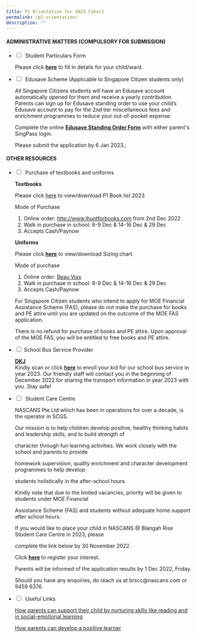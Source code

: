 ```yaml
---
title: P1 Orientation for 2023 Cohort
permalink: /p1-orientation/
description: ""
---
```

<h4><strong>ADMINISTRATIVE MATTERS (COMPULSORY FOR SUBMISSION)</strong></h4>
<ul class="jekyllcodex_accordion">
<li>
<input type="checkbox" id="accordion1">
&nbsp;<label for="accordion1">Student Particulars Form</label>
<div>
<p>Please click&nbsp;<a href="https://form.gov.sg/625d077c8a621f001205823b"><strong>here</strong></a>&nbsp;to fill in details for your child/ward.</p>
</div>
</li>
<li>
<input type="checkbox" id="accordion2">
&nbsp;<label for="accordion2">Edusave Scheme (Applicable to Singapore Citizen students only)</label>
<div>
<p>All Singapore Citizens students will have an Edusave account automatically opened for them and receive a yearly contribution. Parents can sign up for Edusave standing order to use your child’s Edusave account to pay for the 2nd&nbsp;tier miscellaneous fees and enrichment programmes to reduce your out-of-pocket expense.&nbsp;</p>
<p>Complete the online&nbsp;<a href="https://form.gov.sg/#!/5be24a1bb3f842000fdc4e59"><strong>Edusave Standing Order Form</strong></a>&nbsp;with either parent's SingPass login.</p>
<p>Please submit the application by 6 Jan 2023.;</p>
</div>
</li>
</ul>
<h4><strong>OTHER RESOURCES</strong></h4>
<ul class="jekyllcodex_accordion">
<li>
<input type="checkbox" id="accordion3">
&nbsp;<label for="accordion3">Purchase of textbooks and uniforms</label>
<div>
<p><strong>Textbooks</strong></p>
<p>Please click&nbsp;<a href="/files/D1.pdf">here</a>&nbsp;to view/download P1 Book list 2023</p>
<p>Mode of Purchase</p>
<ol>
<li>Online order:&nbsp;<a href="http://www.ihuntforbooks.com/">http://www.ihuntforbooks.com</a>&nbsp;from 2nd Dec 2022</li>
<li>Walk in purchase in school: 8-9 Dec &amp; 14-16 Dec &amp; 29 Dec</li>
<li>Accepts Cash/Paynow</li>
</ol>
<p><strong>Uniforms</strong></p>
<p>Please click&nbsp;<a href="/files/A1.pdf"><strong>here</strong></a>&nbsp;to view/download Sizing chart.</p>
<p>Mode of purchase</p>
<ol>
<li>Online order:&nbsp;<a href="https://beauvoix.com/">Beau Voix</a></li>
<li>Walk in purchase in school: 8-9 Dec &amp; 14-16 Dec &amp; 29 Dec</li>
<li>Accepts Cash/Paynow</li>
</ol>
<p>For Singapore Citizen students who intend to apply for MOE Financial Assistance Scheme (FAS), please do not make the purchase for books and PE attire until you are updated on the outcome of the MOE FAS application.</p>
<p>There is no refund for purchase of books and PE attire. Upon approval of the MOE FAS, you will be entitled to free books and PE attire.</p>
</div>
</li>
<li>
<input type="checkbox" id="accordion5">
<label for="accordion5">School Bus Service Provider</label>
<div>
<p><strong><u>DKJ</u></strong><br>Kindly scan or click&nbsp;<strong><a href="https://forms.gle/b6LvkFbpy5nT1Ls3A">here</a></strong>&nbsp;to enroll your kid for our school bus service in year 2023. Our friendly staff will contact you in the beginning of December 2022 for sharing the transport information in year 2023 with you. Stay safe!</p>
</div>
</li>
<li>
<input type="checkbox" id="accordion6">
&nbsp;<label for="accordion6">Student Care Centre</label>
<div>
<p>NASCANS Pte Ltd which has been in operations for over a decade, is the operator in SCGS.</p>
<p>Our mission is to help children develop positive, healthy thinking habits and leadership skills, and to build strength of</p>
<p>character through fun learning activities. We work closely with the school and parents to provide</p>
<p>homework supervision, quality enrichment and character development programmes to help develop</p>
<p>students holistically in the after-school hours.</p>
<p>Kindly note that due to the limited vacancies, priority will be given to students under MOE Financial</p>
<p>Assistance Scheme (FAS) and students without adequate home support after school hours.</p>
<p>If you would like to place your child in NASCANS @ Blangah Rise Student Care Centre in 2023, please</p>
<p>complete the link below by 30 November 2022.</p>
<p>Click&nbsp;<strong><a href="https://v2.taidii.com/enquiry/publicec/nascans/?center=36oYBncS9pVYK9idoOp2utFmFUZM7xdJBmRFLzQ7S9M=">here</a>&nbsp;</strong>to register your interest.</p>
<p>Parents will be informed of the application results by 1 Dec 2022, Friday.</p>
<p>Should you have any enquiries, do reach us at brscc@nascans.com or 9459 6376.</p>
</div>
</li>
<li>
<input type="checkbox" id="accordion7">
&nbsp;<label for="accordion7">Useful Links</label>
<div>
<p><a href="/files/B1.pdf">How parents can support their child by nurturing skills like reading and in social-emotional learning</a></p>
<p><a href="/files/C1.pdf">How parents can develop a positive learner</a></p>
</div>
</li>
</ul>